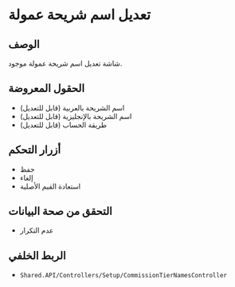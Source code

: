 # تعديل اسم شريحة عمولة

## الوصف
شاشة تعديل اسم شريحة عمولة موجود.

## الحقول المعروضة
- اسم الشريحة بالعربية (قابل للتعديل)
- اسم الشريحة بالإنجليزية (قابل للتعديل)
- طريقة الحساب (قابل للتعديل)

## أزرار التحكم
- حفظ
- إلغاء
- استعادة القيم الأصلية

## التحقق من صحة البيانات
- عدم التكرار

## الربط الخلفي
- `Shared.API/Controllers/Setup/CommissionTierNamesController`
